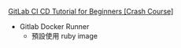 
[GitLab CI CD Tutorial for Beginners [Crash Course]](https://www.youtube.com/watch?v=qP8kir2GUgo&ab_channel=TechWorldwithNana)

- Gitlab Docker Runner
    - 預設使用 ruby image